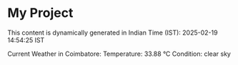 # My Project

This content is dynamically generated in Indian Time (IST): 2025-02-19 14:54:25 IST


Current Weather in Coimbatore:
Temperature: 33.88 °C
Condition: clear sky
